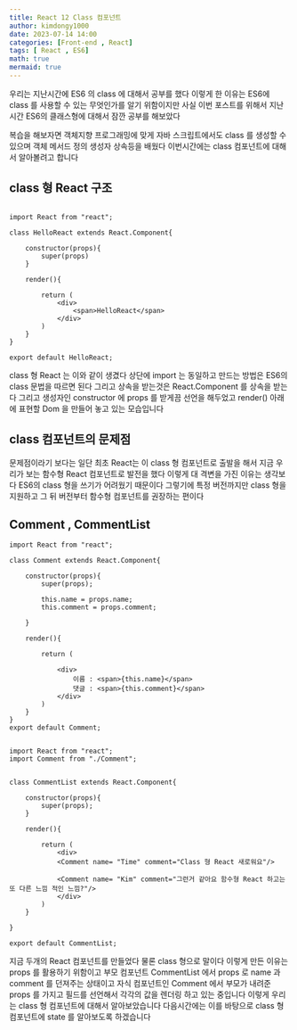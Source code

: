 ```yaml
---
title: React 12 Class 컴포넌트  
author: kimdongy1000
date: 2023-07-14 14:00
categories: [Front-end , React]
tags: [ React , ES6]
math: true
mermaid: true
---
```


우리는 지난시간에 ES6 의 class 에 대해서 공부를 했다 이렇게 한 이유는 ES6에 class 를 사용할 수 있는 무엇인가를 알기 위함이지만 사실 이번 포스트를 위해서 지난시간 ES6의 클래스형에 대해서 잠깐 공부를 해보았다 

복습을 해보자면 객체지향 프로그래밍에 맞게 자바 스크립트에서도 class 를 생성할 수 있으며 객체 메서드 정의 생성자 상속등을 배웠다 이번시간에는 class 컴포넌트에 대해서 알아볼려고 합니다 


## class 형 React 구조
```

import React from "react";

class HelloReact extends React.Component{

    constructor(props){        
        super(props)
    }

    render(){

        return (
            <div>
                <span>HelloReact</span>
            </div>
        )
    }
}

export default HelloReact;

```

class 형 React 는 이와 같이 생겼다 상단에 import 는 동일하고 만드는 방법은 ES6의 class 문법을 따르면 된다 그리고 상속을 받는것은 React.Component 를 상속을 받는다 
그리고 생성자인 constructor 에 props 를 받게끔 선언을 해두었고 render() 아래에 표현할 Dom 을 만들어 놓고 있는 모습입니다 

## class 컴포넌트의 문제점
문제점이라기 보다는 일단 최초 React는 이 class 형 컴포넌트로 출발을 해서 지금 우리가 보는 함수형 React 컴포넌트로 발전을 했다 이렇게 대 격변을 가진 이유는 생각보다 ES6의 class 형을 쓰기가 어려웠기 때문이다 그렇기에 특정 버전까지만 class 형을 지원하고 그 뒤 버전부터 함수형 컴포넌트를 권장하는 편이다 

## Comment , CommentList 

```
import React from "react";

class Comment extends React.Component{

    constructor(props){
        super(props);

        this.name = props.name;
        this.comment = props.comment;

    }

    render(){
        
        return (

            <div>
                이름 : <span>{this.name}</span>
                댓글 : <span>{this.comment}</span>
            </div>
        )
    }
}
export default Comment;

```

```

import React from "react";
import Comment from "./Comment";


class CommentList extends React.Component{

    constructor(props){
        super(props);
    }

    render(){

        return (
            <div>
            <Comment name= "Time" comment="Class 형 React 새로워요"/>

            <Comment name= "Kim" comment="그런거 같아요 함수형 React 하고는 또 다른 느낌 적인 느낌?"/>
            </div>
        )
    }
    
}

export default CommentList;

```
지금 두개의 React 컴포넌트를 만들었다 물론 class 형으로 말이다 이렇게 만든 이유는 props 를 활용하기 위함이고 부모 컴포넌트 CommentList 에서 props 로 name 과 comment 를 던져주는 상태이고 자식 컴포넌트인 Comment 에서 부모가 내려준 props 를 가지고 필드를 선언해서 각각의 값을 렌더링 하고 있는 중입니다 이렇게 우리는 class 형 컴포넌트에 대해서 알아보았습니다 다음시간에는 이를 바탕으로 class 형 컴포넌트에 state 를 알아보도록 하겠습니다